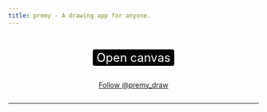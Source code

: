 ```yaml
---
title: premy - A drawing app for anyone.
---
```


<script type="module">
  import "https://cdn.jsdelivr.net/npm/premy@10.0.1";
</script>

<style>
  .intro {
    transform: unset;
  }

  .navbar-fixed-bottom, .navbar-fixed-top {
    position: absolute;
  }

  #action-container {
    display: flex;
    align-items: center;
    flex-direction: column;
    gap: 16px;
  }

  #open-button {
    all: unset;
    background: #000000;
    border-radius: 4px;
    color: #ffffff;
    cursor: pointer;
    font-size: x-large;
    padding: 2px 8px;
  }
  #open-button:focus {
    outline: 2px solid #000000;
  }
  #open-button:hover {
    background: #333333;
  }

  #examples-container {
    display: flex;
    justify-content: center;
    flex-wrap: wrap;
    gap: 8px;
  }
</style>

&nbsp;

<div id="action-container">
  <button id="open-button">Open canvas</button>

<a href="https://twitter.com/premy_draw?ref_src=twsrc%5Etfw" class="twitter-follow-button" data-show-count="false">Follow @premy_draw</a>

</div>

<div id="examples-container"></div>

---

<premy-dialog id="dialog"></premy-dialog>

<script async src="https://platform.twitter.com/widgets.js" charset="utf-8"></script>

<script type="module">
  if ("serviceWorker" in navigator) {
    await navigator.serviceWorker.register("./serviceWorker.js");
  }
</script>

<script type="module">
  const dialog = document.querySelector("#dialog");
  const openButton = document.querySelector("#open-button");
  dialog.addEventListener("premyClose", () => {
    dialog.removeAttribute("open");
  });

  const premyDBOpenRequest = indexedDB.open("premy", 2);

  premyDBOpenRequest.onsuccess = () => {
    const premyDB = premyDBOpenRequest.result;

    openButton.addEventListener("click", async () => {
      const transaction = premyDB.transaction(["history"], "readonly");
      const historyStore = transaction.objectStore("history");
      const historyGetAllRequest = historyStore.getAll();
      await new Promise((resolve, reject) => {
        historyGetAllRequest.onsuccess = resolve;
        historyGetAllRequest.onerror = reject;
      });
      const history = historyGetAllRequest.result;
      dialog.setHistory(history);
      dialog.setAttribute("open", "");
    });

    dialog.addEventListener("premyHistoryChange", async (event) => {
      const { historyMaxLength, pushed } = event.detail;

      const transaction = premyDB.transaction(["history"], "readwrite");
      const historyStore = transaction.objectStore("history");
      for (const dataURL of pushed) {
        historyStore.add(dataURL);
      }

      const historyGetAllKeysRequest = historyStore.getAllKeys();
      await new Promise((resolve, reject) => {
        historyGetAllKeysRequest.onsuccess = resolve;
        historyGetAllKeysRequest.onerror = reject;
      });
      const historyKeys = historyGetAllKeysRequest.result;
      const removedHistoryKeys = historyKeys.slice(
        0,
        Math.max(historyKeys.length - historyMaxLength, 0)
      );
      for (const historyKey of removedHistoryKeys) {
        historyStore.delete(historyKey);
      }
    });
  };

  premyDBOpenRequest.onerror = () => {
    openButton.addEventListener("click", () => {
      dialog.setAttribute("open", "");
    });
  };

  premyDBOpenRequest.onupgradeneeded = async (event) => {
    const premyDB = premyDBOpenRequest.result;
    const transaction = premyDBOpenRequest.transaction;
    let version = event.oldVersion;

    if (version === 0) {
      const etcStore = premyDB.createObjectStore("etc");
      const image = localStorage.getItem("premy-image");
      if (image) {
        etcStore.put([image], "history");
      }
      localStorage.removeItem("premy-image");
      version++;
    }

    if (version === 1) {
      const etcStore = transaction.objectStore("etc");
      const historyGetRequest = etcStore.get("history");
      await new Promise((resolve, reject) => {
        historyGetRequest.onsuccess = resolve;
        historyGetRequest.onerror = reject;
      });
      const history = historyGetRequest.result ?? [];

      const historyStore = premyDB.createObjectStore("history", {
        autoIncrement: true,
      });
      for (const dataURL of history) {
        historyStore.add(dataURL);
      }

      premyDB.deleteObjectStore("etc");
      version++;
    }
  };
</script>

<script type="module">
  const examplesResponse = await fetch("./examples.json");
  if (!examplesResponse.ok) {
    throw new Error("Failed to fetch examples.json");
  }
  const examples = await examplesResponse.json();

  const links =
    [...examples.relatedPages.links1hop]
    .sort(() => Math.random() - 0.5);
  const examplesContainerElement = document.querySelector("#examples-container");

  for (const { title, image } of links) {
    const linkElement = document.createElement("a");
    linkElement.href = `https://scrapbox.io/hata6502/${encodeURIComponent(title)}`;
    linkElement.target = "_blank";

    const imageElement = document.createElement("img");
    imageElement.alt = title;
    imageElement.src = image;
    imageElement.loading = "lazy";
    imageElement.style.width = "224px";
    imageElement.style.borderBottom = "1px solid #337ab7";

    linkElement.append(imageElement);
    examplesContainerElement.append(linkElement);
  }
</script>
